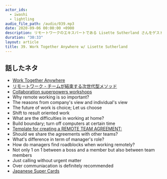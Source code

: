 ```yaml
---
actor_ids:
  - iwashi
  - lightling
audio_file_path: /audio/039.mp3
date: 2020-09-06 00:00:00 +0900
description: リモートワークのエキスパートである Lisette Sutherland さんをゲストに、リモートワークの重要性・難しさ・その対応方法・マネージャの役割などについて語っていただいたエピソードです。今回は英語収録です。
duration: "30:33"
layout: article
title: 39. Work Together Anywhere w/ Lisette Sutherland
---
```


## 話したネタ

- [Work Together Anywhere](https://amzn.to/323rFY1)
- [リモートワーク - チームが結束する次世代型メソッド](https://amzn.to/3bv9w8I)
- [Collaboration superpowers workshops](https://www.collaborationsuperpowers.com/schedule/)
- Why remote working is so important?
- The reasons from company's view and individual's view
- The future of work is choice; Let us choose
- Shift to result oriented work
- What are the difficulties in working at home?
- Build boundary; turn off computers at certain time
- [Template for creating a REMOTE TEAM AGREEMENT:](https://www.collaborationsuperpowers.com/wp-content/uploads/2018/05/Collaboration-Superpowers-RemoteTeamAgreement-INSTRUCTIONS-PDF.pdf)
- Should we share the agreements with other teams?
- What's difference in term of manager's role?
- How do managers find roadblocks when working remotely?
- Not only 1 on 1 between a boss and a member but also between team members
- Just calling without urgent matter
- Over communiacation is definitely recommended
- [Japanese Super Cards](https://fukabori.fm/material/JapaneseSupercardsSampler.pdf)
